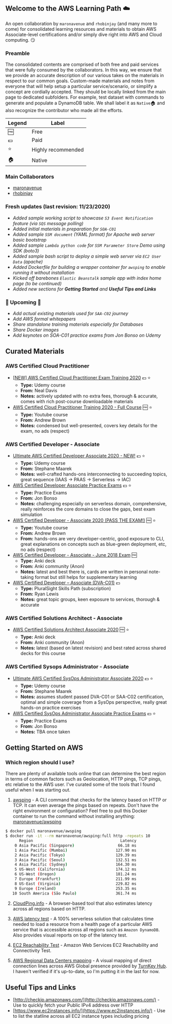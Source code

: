 ## Welcome to the AWS Learning Path :cloud:
An open collaboration by `maronavenue` and `rhobinjay` (and many more to come) for consolidated learning resources and materials to obtain AWS Associate-level certifications and/or simply dive right into AWS and Cloud computing. :smirk:

### Preamble
The consolidated contents are comprised of both free and paid services that were fully consumed by the collaborators. In this way, we ensure that we provide an accurate description of our various takes on the materials in respect to our common goals. Custom-made materials and notes from everyone that will help setup a particular service/scenario, or simplify a concept are cordially accepted. They should be locally linked from the main page to dedicated subfolders. For example, test dataset with commands to generate and populate a DynamoDB table. We shall label it as `Native`:house: and also recognize the contributor who made all the efforts.

|Legend|Label|
|---|---|
|:free:|Free|
|:dollar:|Paid|
|:star:|Highly recommended|
|:house:|Native|

### Main Collaborators
* [maronavenue](https://github.com/maronavenue)
* [rhobinjay](https://github.com/rhobinjay)

### Fresh updates (last revision: 11/23/2020)
* *Added sample working script to showcase `S3 Event Notification` feature (via `SQS` message polling)*
* *Added initial materials in preparation for `SOA-C01`*
* *Added sample `SSM document` (YAML format) for Apache web server basic bootstrap*
* *Added sample `Lambda python code` for `SSM Parameter Store` Demo using SDK (boto3)*
* *Added sample bash script to deploy a simple web server via `EC2 User Data` (apache)*
* *Added Dockerfile for building a wrapper container for `awsping` to enable running it without installation*
* *Kicked off barebones `Elastic Beanstalk` sample app with index home page (to be continued)*
* *Added new sections for **Getting Started** and **Useful Tips and Links***

### :construction: Upcoming :construction:
* *Add actual existing materials used for `SAA-C02` journey*
* *Add AWS formal whitepapers*
* *Share standalone training materials especially for Databases*
* *Share Docker images*
* *Add keynotes on SOA-C01 practice exams from Jon Bonso on Udemy*

## Curated Materials

### AWS Certified Cloud Practitioner
* [\[NEW\] AWS Certified Cloud Practitioner Exam Training 2020](https://www.udemy.com/course/aws-certified-cloud-practitioner-training-course/) :dollar: :star:
  * **Type:** Udemy course
  * **From:** Neal Davis
  * **Notes:** actively updated with no extra fees, thorough & accurate, comes with rich post-course downloadable materials
* [AWS Certified Cloud Practitioner Training 2020 - Full Course](https://www.youtube.com/watch?v=3hLmDS179YE) :free: :star:
   * **Type:** Youtube course
   * **From:** Andrew Brown
   * **Notes:** condensed but well-presented, covers key details for the exam, no ads (respect)

### AWS Certified Developer - Associate
* [Ultimate AWS Certified Developer Associate 2020 - NEW!](https://www.udemy.com/course/aws-certified-developer-associate-dva-c01/) :dollar: :star:
   * **Type:** Udemy course
   * **From:** Stephane Maarek
   * **Notes:** well-crafted hands-ons interconnecting to succeeding topics, great sequence (IAAS -> PAAS -> Serverless -> IAC)
* [AWS Certified Developer Associate Practice Exams](https://www.udemy.com/course/aws-certified-developer-associate-practice-exams-amazon/) :dollar: :star:
   * **Type:** Practice Exams
   * **From:** Jon Bonso
   * **Notes:** challenging especially on serverless domain, comprehensive, really reinforces the core domains to close the gaps, best exam simulation
* [AWS Certified Developer - Associate 2020 (PASS THE EXAM!)](https://www.youtube.com/watch?v=RrKRN9zRBWs) :free: :star:
   * **Type:** Youtube course
   * **From:** Andrew Brown
   * **From:** hands-ons are very developer-centric, good exposure to CLI, great explanations on concepts such as blue-green deployment, etc, no ads (respect)
* [AWS Certified Developer - Associate - June 2018 Exam](https://ankiweb.net/shared/info/987881326) :free:
   * **Type:** Anki deck
   * **From:** Anki community (Anon)
   * **Notes:** latest and best there is, cards are written in personal note-taking format but still helps for supplementary learning
* [AWS Certified Developer – Associate (DVA-C01)](https://www.pluralsight.com/paths/aws-certified-developer-associate) :dollar:
   * **Type:** PluralSight Skills Path (subscription)
   * **From:** Ryan Lewis
   * **Notes:** great topic groups, keen exposure to services, thorough & accurate

### AWS Certified Solutions Architect - Associate
* [AWS Certified Solutions Architect Associate 2020](https://ankiweb.net/shared/info/1180773976) :free: :star:
   * **Type:** Anki deck
   * **From:** Anki community (Anon)
   * **Notes:** latest (based on latest revision) and best rated across shared decks for this course

### AWS Certified Sysops Administrator - Associate
* [Ultimate AWS Certified SysOps Administrator Associate 2020](https://www.udemy.com/course/ultimate-aws-certified-sysops-administrator-associate/) :dollar: :star:
   * **Type:** Udemy course
   * **From:** Stephane Maarek
   * **Notes:** assumes student passed DVA-C01 or SAA-C02 certification, optimal and simple coverage from a SysOps perspective, really great hands-on practice exercises
* [AWS Certified SysOps Administrator Associate Practice Exams](https://www.udemy.com/course/aws-certified-sysops-administrator-associate-practice-exams-soa-c01/) :dollar: :star:
   * **Type:** Practice Exams
   * **From:** Jon Bonso
   * **Notes:** TBA once taken

## Getting Started on AWS

### Which region should I use?
There are plenty of available tools online that can determine the best region in terms of common factors such as Geolocation, HTTP pings, TCP pings, etc relative to the AWS user. I've curated some of the tools that I found useful when I was starting out.
1. [awsping](https://github.com/ekalinin/awsping) - A CLI command that checks for the latency based on HTTP or TCP. It can even average the pings based on repeats. Don't have the right environment or configuration? Feel free to pull this Docker container to run the command without installing anything: [maronavenue/awsping](https://hub.docker.com/r/maronavenue/awsping)
```bash
$ docker pull maronavenue/awsping
$ docker run -it --rm maronavenue/awsping:full http -repeats 10
      Region                                      Latency
    0 Asia Pacific (Singapore)                   66.18 ms
    1 Asia Pacific (Mumbai)                     127.90 ms
    2 Asia Pacific (Tokyo)                      129.39 ms
    3 Asia Pacific (Seoul)                      132.51 ms
    4 Asia Pacific (Sydney)                     164.30 ms
    5 US-West (California)                      174.12 ms
    6 US-West (Oregon)                          181.24 ms
    7 Europe (Frankfurt)                        211.99 ms
    8 US-East (Virginia)                        229.82 ms
    9 Europe (Ireland)                          253.35 ms
   10 South America (São Paulo)                 361.74 ms
```
2. [CloudPing.info](https://www.cloudping.info/) - A browser-based tool that also estimates latency across all regions based on HTTP.

3. [AWS latency test](https://ping.psa.fun/) - A 100% serverless solution that calculates time needed to load a resource from a health page of a particular AWS service that is accessible across all regions such as `Amazon DynamoDB`. Also provides visual reports on top of the latency test.

4. [EC2 Reachability Test](https://ec2-reachability.amazonaws.com/) - Amazon Web Services EC2 Reachability and Connectivity Test.

5. [AWS Regional Data Centers mapping](http://turnkeylinux.github.io/aws-datacenters/) - A visual mapping of direct connection lines across AWS Global presence provided by [TurnKey Hub](https://github.com/turnkeylinux/aws-datacenters). I haven't verified if it's up-to-date, so I'm putting it in the last for now.

## Useful Tips and Links
  * [http://checkip.amazonaws.com/](http://checkip.amazonaws.com/) - Use to quickly fetch your Public IPv4 address over HTTP
  * [https://www.ec2instances.info/](https://www.ec2instances.info/) - Use to list the statline across all EC2 instance types including pricing